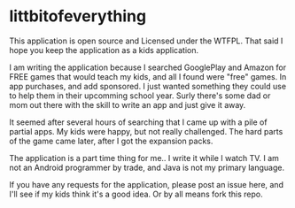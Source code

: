 littbitofeverything
===================

This application is open source and Licensed under the WTFPL. That said I hope you keep the application as a kids application.

I am writing the application because I searched GooglePlay and Amazon for FREE games that would teach my kids, and all I found 
were "free" games.  In app purchases, and add sponsored.  I just wanted something they could use to help them in their 
upcomming school year.  Surly there's some dad or mom out there with the skill to write an app and just give it away.  

It seemed after several hours of searching that I came up with a pile of partial apps.  My kids were happy, but not really challenged.
The hard parts of the game came later, after I got the expansion packs.  

The application is a part time thing for me.. I write it while I watch TV.  I am not an Android programmer by trade, and Java is not my 
primary language.  

If you have any requests for the application, please post an issue here, and I'll see if my kids think it's a good idea.  Or by all means fork this repo.
